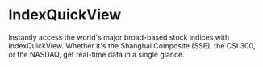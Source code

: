 # IndexQuickView

Instantly access the world's major broad-based stock indices with IndexQuickView. Whether it's the Shanghai Composite (SSE), the CSI 300, or the NASDAQ, get real-time data in a single glance.